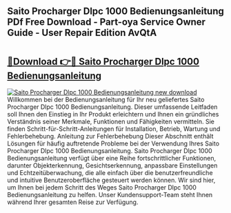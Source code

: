 ## Saito Procharger Dlpc 1000 Bedienungsanleitung PDf Free Download - Part-oya Service Owner Guide - User Repair Edition AvQtA

# <h2><a href="http://df1a2dp.blite.top/?on=Saito+Procharger+Dlpc+1000+Bedienungsanleitung">🔗Download 👉🔴 Saito Procharger Dlpc 1000 Bedienungsanleitung</a></h2>

[![Saito Procharger Dlpc 1000 Bedienungsanleitung new download](https://i.imgur.com/lujVjoI.png)](http://df1a2dp.blite.top/?on=Saito+Procharger+Dlpc+1000+Bedienungsanleitung)
Willkommen bei der Bedienungsanleitung für Ihr neu geliefertes Saito Procharger Dlpc 1000 Bedienungsanleitung. Dieser umfassende Leitfaden soll Ihnen den Einstieg in Ihr Produkt erleichtern und Ihnen ein gründliches Verständnis seiner Merkmale, Funktionen und Fähigkeiten vermitteln. Sie finden Schritt-für-Schritt-Anleitungen für Installation, Betrieb, Wartung und Fehlerbehebung. Anleitung zur Fehlerbehebung Dieser Abschnitt enthält Lösungen für häufig auftretende Probleme bei der Verwendung Ihres Saito Procharger Dlpc 1000 Bedienungsanleitung. Saito Procharger Dlpc 1000 Bedienungsanleitung verfügt über eine Reihe fortschrittlicher Funktionen, darunter Objekterkennung, Gesichtserkennung, anpassbare Einstellungen und Echtzeitüberwachung, die alle einfach über die benutzerfreundliche und intuitive Benutzeroberfläche gesteuert werden können. Wir sind hier, um Ihnen bei jedem Schritt des Weges Saito Procharger Dlpc 1000 Bedienungsanleitung zu helfen. Unser Kundensupport-Team steht Ihnen während Ihrer gesamten Reise zur Verfügung.
